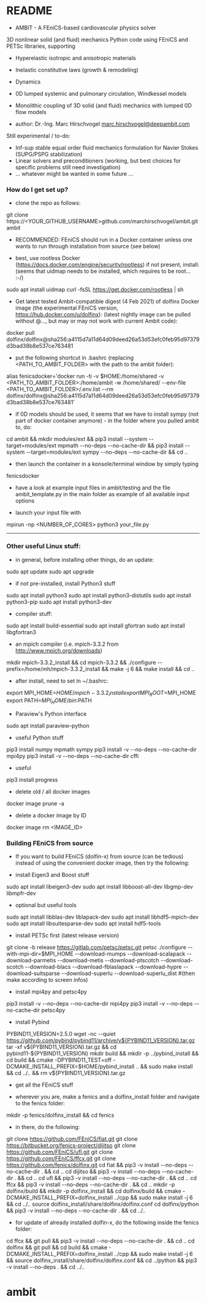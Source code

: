 # README #

* AMBIT - A FEniCS-based cardiovascular physics solver

3D nonlinear solid (and fluid) mechanics Python code using FEniCS and PETSc libraries, supporting

- Hyperelastic isotropic and anisotropic materials
- Inelastic constitutive laws (growth & remodeling)
- Dynamics
- 0D lumped systemic and pulmonary circulation, Windkessel models
- Monolithic coupling of 3D solid (and fluid) mechanics with lumped 0D flow models

- author:
  Dr.-Ing. Marc Hirschvogel
  marc.hirschvogel@deepambit.com

Still experimental / to-do:

- Inf-sup stable equal order fluid mechanics formulation for Navier Stokes (SUPG/PSPG stabilization)
- Linear solvers and preconditioners (working, but best choices for specific problems still need investigation)
- ... whatever might be wanted in some future ...


### How do I get set up? ###

* clone the repo as follows:

git clone https://<YOUR_GITHUB_USERNAME>github.com/marchirschvogel/ambit.git ambit

* RECOMMENDED: FEniCS should run in a Docker container unless one wants to run through installation from source (see below)

* best, use rootless Docker (https://docs.docker.com/engine/security/rootless)
if not present, install: (seems that uidmap needs to be installed, which requires to be root... :-/)

sudo apt install uidmap
curl -fsSL https://get.docker.com/rootless | sh

* Get latest tested Ambit-compatible digest (4 Feb 2021) of dolfinx Docker image (the experimental FEniCS version, https://hub.docker.com/u/dolfinx):
(latest nightly image can be pulled without @..., but may or may not work with current Ambit code):

docker pull dolfinx/dolfinx@sha256:a4115d7a11d64d09deed26a53d53efc0feb95d97379d3bad38b8e537ce763481

* put the following shortcut in .bashrc (replacing <PATH_TO_AMBIT_FOLDER> with the path to the ambit folder):

alias fenicsdocker='docker run -ti -v $HOME:/home/shared -v <PATH_TO_AMBIT_FOLDER>:/home/ambit -w /home/shared/ --env-file <PATH_TO_AMBIT_FOLDER>/.env.list --rm dolfinx/dolfinx@sha256:a4115d7a11d64d09deed26a53d53efc0feb95d97379d3bad38b8e537ce763481'

* if 0D models should be used, it seems that we have to install sympy (not part of docker container anymore) - in the folder where you pulled ambit to, do:

cd ambit && mkdir modules/ext && pip3 install --system --target=modules/ext mpmath --no-deps --no-cache-dir && pip3 install --system --target=modules/ext sympy --no-deps --no-cache-dir && cd ..

* then launch the container in a konsole/terminal window by simply typing

fenicsdocker

* have a look at example input files in ambit/testing and the file ambit_template.py in the main folder as example of all available input options

* launch your input file with

mpirun -np <NUMBER_OF_CORES> python3 your_file.py


*************************************************


### Other useful Linux stuff:

* in general, before installing other things, do an update:

sudo apt update
sudo apt upgrade

* if not pre-installed, install Python3 stuff

sudo apt install python3
sudo apt install python3-distutils
sudo apt install python3-pip
sudo apt install python3-dev

* compiler stuff:

sudo apt install build-essential
sudo apt install gfortran
sudo apt install libgfortran3

* an mpich compiler (i.e. mpich-3.3.2 from http://www.mpich.org/downloads)

mkdir mpich-3.3.2_install && cd mpich-3.3.2 && ./configure --prefix=/home/mh/mpich-3.3.2_install && make -j 6 && make install && cd ..

* after install, need to set in ~/.bashrc:

export MPI_HOME=$HOME/mpich-3.3.2_install
export MPI_ROOT=$MPI_HOME
export PATH=$MPI_HOME/bin:$PATH

* Paraview's Python interface

sudo apt install paraview-python

* useful Python stuff

pip3 install numpy mpmath sympy
pip3 install -v --no-deps --no-cache-dir mpi4py
pip3 install -v --no-deps --no-cache-dir cffi

* useful

pip3 install progress

* delete old / all docker images

docker image prune -a

* delete a docker image by ID

docker image rm <IMAGE_ID>

### Building FEniCS from source

* If you want to build FEniCS (dolfin-x) from source (can be tedious) instead of using the convenient docker image, then try the following:

* install Eigen3 and Boost stuff

sudo apt install libeigen3-dev
sudo apt install libboost-all-dev libgmp-dev libmpfr-dev

* optional but useful tools

sudo apt install libblas-dev liblapack-dev
sudo apt install libhdf5-mpich-dev
sudo apt install libsuitesparse-dev
sudo apt install hdf5-tools

* install PETSc first (latest release version)

git clone -b release https://gitlab.com/petsc/petsc.git petsc
./configure --with-mpi-dir=$MPI_HOME --download-mumps --download-scalapack --download-parmetis --download-metis --download-ptscotch --download-scotch --download-blacs --download-fblaslapack --download-hypre --download-suitsparse --download-superlu --download-superlu_dist
#(then make according to screen infos)

* install mpi4py and petsc4py

pip3 install -v --no-deps --no-cache-dir mpi4py
pip3 install -v --no-deps --no-cache-dir petsc4py

* install Pybind

PYBIND11_VERSION=2.5.0
wget -nc --quiet https://github.com/pybind/pybind11/archive/v${PYBIND11_VERSION}.tar.gz
tar -xf v${PYBIND11_VERSION}.tar.gz && cd pybind11-${PYBIND11_VERSION}
mkdir build && mkdir -p ../pybind_install && cd build && cmake -DPYBIND11_TEST=off -DCMAKE_INSTALL_PREFIX=$HOME/pybind_install .. && sudo make install && cd ../.. && rm v${PYBIND11_VERSION}.tar.gz

* get all the FEniCS stuff

* wherever you are, make a fenics and a dolfinx_install folder and navigate to the fenics folder:

mkdir -p fenics/dolfinx_install && cd fenics

* in there, do the following:

git clone https://github.com/FEniCS/fiat.git
git clone https://bitbucket.org/fenics-project/dijitso
git clone https://github.com/FEniCS/ufl.git
git clone https://github.com/FEniCS/ffcx.git
git clone https://github.com/fenics/dolfinx.git
cd fiat    && pip3 -v install --no-deps --no-cache-dir . && cd ..
cd dijitso && pip3 -v install --no-deps --no-cache-dir . && cd ..
cd ufl     && pip3 -v install --no-deps --no-cache-dir . && cd ..
cd ffcx    && pip3 -v install --no-deps --no-cache-dir . && cd ..
mkdir -p dolfinx/build && mkdir -p dolfinx_install && cd dolfinx/build && cmake -DCMAKE_INSTALL_PREFIX=dolfinx_install ../cpp && sudo make install -j 6 && cd ../..
source dolfinx_install/share/dolfinx/dolfinx.conf
cd dolfinx/python && pip3 -v install --no-deps --no-cache-dir . && cd ../..

* for update of already installed dolfin-x, do the following inside the fenics folder:

cd ffcx && git pull && pip3 -v install --no-deps --no-cache-dir . && cd ..
cd dolfinx && git pull && cd build && cmake -DCMAKE_INSTALL_PREFIX=dolfinx_install ../cpp && sudo make install -j 6 && source dolfinx_install/share/dolfinx/dolfinx.conf && cd ../python && pip3 -v install --no-deps . && cd ../..
# ambit

